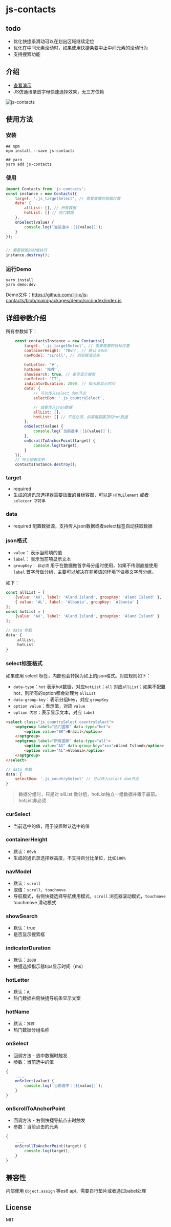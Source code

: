 # js-contacts

## todo
* 优化快捷条滑动可以在划出区域继续定位
* 优化在中间元素滚动时，如果使用快捷条要中止中间元素的滚动行为
* 支持搜索功能

## 介绍

* [查看演示](http://js-contacts.buhuida.com/)
* JS仿通讯录首字母快速选择效果，无三方依赖

![js-contacts](https://lljj-xxxx.oss-cn-hongkong.aliyuncs.com/js-contacts.gif)

## 使用方法

### 安装

```
## npm
npm install --save js-contacts

## yarn
yarn add js-contacts
```

### 使用
```js
import Contacts from 'js-contacts';
const instance = new Contacts({
    target: '.js_targetSelect', // 需要放置的容器位置
    data: {
        allList: [], // 所有数据
        hotList: [] // 热门数据
    },
    onSelect(value) {
        console.log(`当前选中：[${value}]`);
    }
});


// 需要销毁的时候执行
instance.destroy();
```

### 运行Demo
```
yarn install
yarn demo:dev
```
Demo文件：https://github.com/lljj-x/js-contacts/blob/main/packages/demo/src/index/index.js

## 详细参数介绍

所有参数如下：
```js
    const contactsInstance = new Contacts({
        target: '.js_targetSelect', // 需要放置的目标位置
        containerHeight: '70vh', // 默认 60vh
        navModel: 'scroll', // 浏览器滚动条

        hotLetter: '#',
        hotName: '推荐',
        showSearch: true, // 是否显示搜索
        curSelect: 'IT',
        indicatorDuration: 2000, // 指示器显示时间
        data: {
            // 可以传入select dom节点
            selectDom: '.js_countrySelect',

            // 或者传入json数据
            allList: [],
            hotList: [] // 不是必须，如果需要置顶的hot数据
        },
        onSelect(value) {
            console.log(`当前选中：[${value}]`);
        },
        onScrollToAnchorPoint(target) {
            console.log(target);
        }
    });
    // 完全销毁实例
    contactsInstance.destroy();
```

### target
* required
* 生成的通讯录选择器需要放置的目标容器，可以是 `HTMLElement` 或者 `seleceor 字符串`

### data
* required
配置数据源，支持传入json数据或者select标签自动获取数据

### json格式
* `value`： 表示当前项的值
* `label`： 表示当前项显示文本
* `groupKey`： `非必须` 用于在数据做首字母分组时使用，如果不传则直接使用 `label` 首字母做分组，主要可以解决在非英语的环境下做英文字母分组。

如下：

```js
const allList = [
    {value: 'AX', label: 'Aland Island', groupKey: 'Aland Island' },
    { value: 'AL', label: 'Albania', groupKey: 'Albania' }
];
const hotList = [
    {value: 'AX', label: 'Aland Island', groupKey: 'Aland Island' }
];

// data 参数
data: {
     allList,
     hotList
}
```

### select标签格式
如果使用 select 标签，内部也会转换为如上的json格式。对应规则如下：

* `data-type`：`hot` 表示hot数据，对应`hotList`；`all` 对应`allList`；如果不配置hot，则所有的option都会处理为 `allList`
* `data-group-key`：表示分组key，对应 `groupKey`
* `option value`：表示值，对应 `value`
* `option 内容`：表示显示文本，对应 `label`

```html
<select class="js_countrySelect countrySelect">
	<optgroup label="热门国家" data-type="hot">
		<option value="BR">Brazil</option>
	</optgroup>
	<optgroup label="所有国家" data-type="all">
		<option value="AX" data-group-key="xxx">Aland Island</option>
		<option value="AL">Albania</option>
	</optgroup>
</select>
```

```js
// data 参数
data: {
    selectDom: '.js_countrySelect' // 可以传入select dom节点
}
```

> 数据分组时，只是对 allList 做分组，hotList独立一组数据并置于最前。hotList非必须

### curSelect
* 当前选中的值，用于设置默认选中的值

### containerHeight
* 默认：`60vh`
* 生成的通讯录选择器高度，不支持百分比单位，比如`100%`

### navModel
* 默认：`scroll`
* 取值：`scroll`、`touchmove`
* 导航模式，右侧快捷选择导航使用模式，`scroll` 浏览器滚动模式，`touchmove` touchmove 滑动模式

### showSearch
* 默认：true
* 是否显示搜索框

### indicatorDuration
* 默认：`2000`
* 快捷选择指示器tips显示时间（ms）

### hotLetter
* 默认：`#`,
* 热门数据右侧快捷导航条显示文案

### hotName
* 默认：`推荐`
* 热门数据分组名称

### onSelect
* 回调方法 - 选中数据时触发
* 参数：当前选中的值
```js
{
    ...,
    onSelect(value) {
        console.log(`当前选中：[${value}]`);
    }
}
```

### onScrollToAnchorPoint
* 回调方法 - 右侧快捷导航点击时触发
* 参数：当前点击的元素
```js
{
    ...,
    onScrollToAnchorPoint(target) {
        console.log(target);
    }
}
```

## 兼容性
内部使用 `Object.assign` 等es6 api，需要自行垫片或者通过babel处理

## License
MIT
